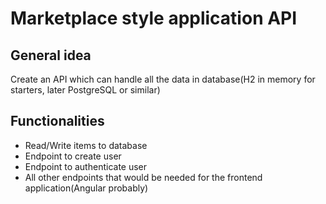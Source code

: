# Marketplace style application API

## General idea

Create an API which can handle all the data in database(H2 in memory for starters, later PostgreSQL or similar)

## Functionalities

- Read/Write items to database
- Endpoint to create user
- Endpoint to authenticate user
- All other endpoints that would be needed for the frontend application(Angular probably)

